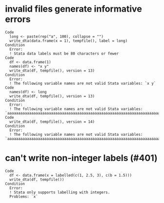 # invalid files generate informative errors

    Code
      long <- paste(rep("a", 100), collapse = "")
      write_dta(data.frame(x = 1), tempfile(), label = long)
    Condition
      Error:
      ! Stata data labels must be 80 characters or fewer
    Code
      df <- data.frame(1)
      names(df) <- "x y"
      write_dta(df, tempfile(), version = 13)
    Condition
      Error:
      ! The following variable names are not valid Stata variables: `x y`
    Code
      names(df) <- long
      write_dta(df, tempfile(), version = 13)
    Condition
      Error:
      ! The following variable names are not valid Stata variables: `aaaaaaaaaaaaaaaaaaaaaaaaaaaaaaaaaaaaaaaaaaaaaaaaaaaaaaaaaaaaaaaaaaaaaaaaaaaaaaaaaaaaaaaaaaaaaaaaaaaa`
    Code
      write_dta(df, tempfile(), version = 14)
    Condition
      Error:
      ! The following variable names are not valid Stata variables: `aaaaaaaaaaaaaaaaaaaaaaaaaaaaaaaaaaaaaaaaaaaaaaaaaaaaaaaaaaaaaaaaaaaaaaaaaaaaaaaaaaaaaaaaaaaaaaaaaaaa`

# can't write non-integer labels (#401)

    Code
      df <- data.frame(x = labelled(c(1, 2.5, 3), c(b = 1.5)))
      write_dta(df, tempfile())
    Condition
      Error:
      ! Stata only supports labelling with integers.
      Problems: `x`

